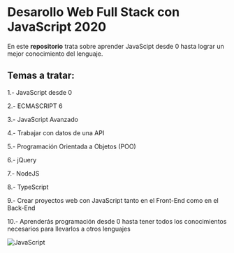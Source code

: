 # Desarollo Web Full Stack con JavaScript 2020

En este **repositorio** trata sobre aprender JavaScipt desde 0 hasta lograr un mejor conocimiento del lenguaje.

## Temas a tratar:

1.- JavaScript desde 0 

2.- ECMASCRIPT 6

3.- JavaScript Avanzado

4.- Trabajar con datos de una API

5.- Programación Orientada a Objetos (POO)

6.- jQuery

7.- NodeJS

8.- TypeScript

9.- Crear proyectos web con JavaScript tanto en el Front-End como en el Back-End

10.- Aprenderás programación desde 0 hasta tener todos los conocimientos necesarios para llevarlos a otros lenguajes



![JavaScript](https://www.frikipandi.com/wp-content/uploads/2015/02/javascript.jpg)
